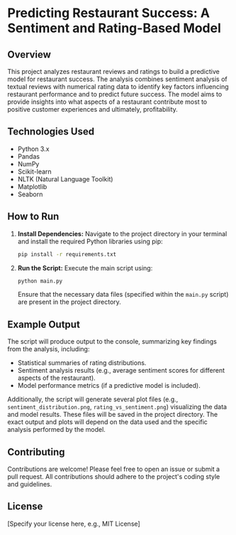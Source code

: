 # Predicting Restaurant Success: A Sentiment and Rating-Based Model

## Overview

This project analyzes restaurant reviews and ratings to build a predictive model for restaurant success.  The analysis combines sentiment analysis of textual reviews with numerical rating data to identify key factors influencing restaurant performance and to predict future success. The model aims to provide insights into what aspects of a restaurant contribute most to positive customer experiences and ultimately, profitability.


## Technologies Used

* Python 3.x
* Pandas
* NumPy
* Scikit-learn
* NLTK (Natural Language Toolkit)
* Matplotlib
* Seaborn


## How to Run

1. **Install Dependencies:**  Navigate to the project directory in your terminal and install the required Python libraries using pip:

   ```bash
   pip install -r requirements.txt
   ```

2. **Run the Script:** Execute the main script using:

   ```bash
   python main.py
   ```

   Ensure that the necessary data files (specified within the `main.py` script) are present in the project directory.


## Example Output

The script will produce output to the console, summarizing key findings from the analysis, including:

* Statistical summaries of rating distributions.
* Sentiment analysis results (e.g., average sentiment scores for different aspects of the restaurant).
* Model performance metrics (if a predictive model is included).

Additionally, the script will generate several plot files (e.g., `sentiment_distribution.png`, `rating_vs_sentiment.png`) visualizing the data and model results. These files will be saved in the project directory.  The exact output and plots will depend on the data used and the specific analysis performed by the model.


## Contributing

Contributions are welcome! Please feel free to open an issue or submit a pull request.  All contributions should adhere to the project's coding style and guidelines.


## License

[Specify your license here, e.g., MIT License]